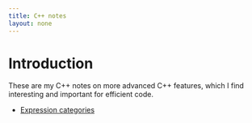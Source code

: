 ```yaml
---
title: C++ notes
layout: none
---
```


# Introduction

These are my C++ notes on more advanced C++ features, which I find
interesting and important for efficient code.

* [Expression categories](categories)
